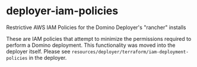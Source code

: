 # deployer-iam-policies
Restrictive AWS IAM Policies for the Domino Deployer's "rancher" installs

These are IAM policies that attempt to minimize the permissions required to perform a Domino deployment. This functionality was moved into the deployer itself. Please see `resources/deployer/terraform/iam-deployment-policies` in the deployer.
